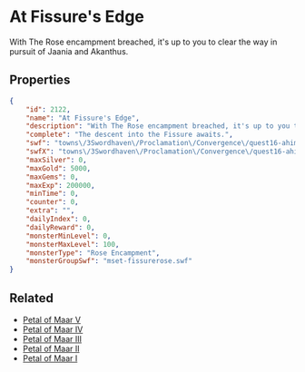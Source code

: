 # At Fissure's Edge

With The Rose encampment breached, it's up to you to clear the way in pursuit of Jaania and Akanthus.

## Properties

```json
{
    "id": 2122,
    "name": "At Fissure's Edge",
    "description": "With The Rose encampment breached, it's up to you to clear the way in pursuit of Jaania and Akanthus.",
    "complete": "The descent into the Fissure awaits.",
    "swf": "towns\/3Swordhaven\/Proclamation\/Convergence\/quest16-ahimsatipu.swf",
    "swfX": "towns\/3Swordhaven\/Proclamation\/Convergence\/quest16-ahimsatipu-x.swf",
    "maxSilver": 0,
    "maxGold": 5000,
    "maxGems": 0,
    "maxExp": 200000,
    "minTime": 0,
    "counter": 0,
    "extra": "",
    "dailyIndex": 0,
    "dailyReward": 0,
    "monsterMinLevel": 0,
    "monsterMaxLevel": 100,
    "monsterType": "Rose Encampment",
    "monsterGroupSwf": "mset-fissurerose.swf"
}
```

## Related

- [Petal of Maar V](../items/21849-petal-of-maar-v.md)
- [Petal of Maar IV](../items/21850-petal-of-maar-iv.md)
- [Petal of Maar III](../items/21851-petal-of-maar-iii.md)
- [Petal of Maar II](../items/21852-petal-of-maar-ii.md)
- [Petal of Maar I](../items/21853-petal-of-maar-i.md)

